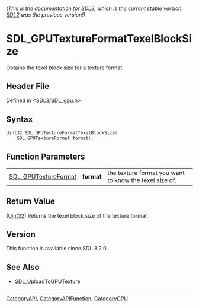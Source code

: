 ###### (This is the documentation for SDL3, which is the current stable version. [SDL2](https://wiki.libsdl.org/SDL2/) was the previous version!)
# SDL_GPUTextureFormatTexelBlockSize

Obtains the texel block size for a texture format.

## Header File

Defined in [<SDL3/SDL_gpu.h>](https://github.com/libsdl-org/SDL/blob/main/include/SDL3/SDL_gpu.h)

## Syntax

```c
Uint32 SDL_GPUTextureFormatTexelBlockSize(
    SDL_GPUTextureFormat format);
```

## Function Parameters

|                                              |            |                                                        |
| -------------------------------------------- | ---------- | ------------------------------------------------------ |
| [SDL_GPUTextureFormat](SDL_GPUTextureFormat) | **format** | the texture format you want to know the texel size of. |

## Return Value

([Uint32](Uint32)) Returns the texel block size of the texture format.

## Version

This function is available since SDL 3.2.0.

## See Also

- [SDL_UploadToGPUTexture](SDL_UploadToGPUTexture)

----
[CategoryAPI](CategoryAPI), [CategoryAPIFunction](CategoryAPIFunction), [CategoryGPU](CategoryGPU)

